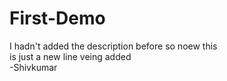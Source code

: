 # First-Demo
I hadn't added the description before so noew this <br>
is just a new line veing added<br>
-Shivkumar

